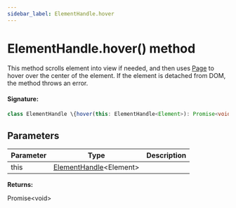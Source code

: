 ```yaml
---
sidebar_label: ElementHandle.hover
---
```


# ElementHandle.hover() method

This method scrolls element into view if needed, and then uses [Page](./puppeteer.page.md) to hover over the center of the element. If the element is detached from DOM, the method throws an error.

#### Signature:

```typescript
class ElementHandle \{hover(this: ElementHandle<Element>): Promise<void>;\}
```

## Parameters

| Parameter | Type                                                         | Description |
| --------- | ------------------------------------------------------------ | ----------- |
| this      | [ElementHandle](./puppeteer.elementhandle.md)&lt;Element&gt; |             |

**Returns:**

Promise&lt;void&gt;
